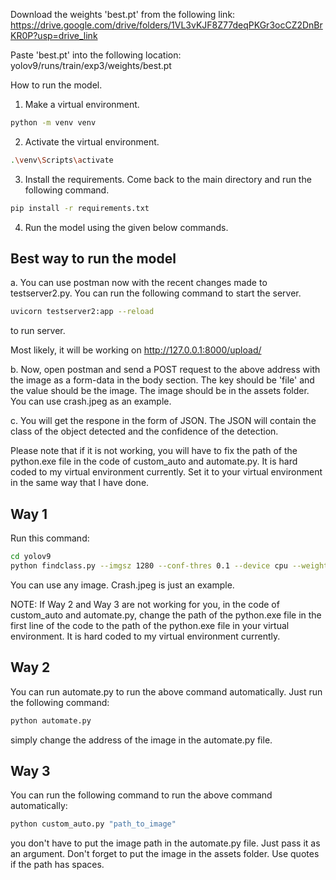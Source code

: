 Download the weights 'best.pt' from the following link: https://drive.google.com/drive/folders/1VL3vKJF8Z77deqPKGr3ocCZ2DnBrKR0P?usp=drive_link

Paste 'best.pt' into the following location: yolov9/runs/train/exp3/weights/best.pt

How to run the model.

1. Make a virtual environment.
```bash
python -m venv venv
```
2. Activate the virtual environment.
```bash
.\venv\Scripts\activate
```
3. Install the requirements. Come back to the main directory and run the following command.
```bash
pip install -r requirements.txt
```
4. Run the model using the given below commands.

## Best way to run the model
a. You can use postman now with the recent changes made to testserver2.py. You can run the following command to start the server.
```bash
uvicorn testserver2:app --reload
```
to run server.

Most likely, it will be working on http://127.0.0.1:8000/upload/

b. Now, open postman and send a POST request to the above address with the image as a form-data in the body section. The key should be 'file' and the value should be the image. The image should be in the assets folder. You can use crash.jpeg as an example.

c. You will get the respone in the form of JSON. The JSON will contain the class of the object detected and the confidence of the detection.

Please note that if it is not working, you will have to fix the path of the python.exe file in the code of custom_auto and automate.py. It is hard coded to my virtual environment currently. Set it to your virtual environment in the same way that I have done.

## Way 1

Run this command:
```bash
cd yolov9
python findclass.py --imgsz 1280 --conf-thres 0.1 --device cpu --weights runs\\train\\exp3\\weights\\best.pt --source ..\\assets\\crash.jpeg
```

You can use any image. Crash.jpeg is just an example.

NOTE: If Way 2 and Way 3 are not working for you, in the code of custom_auto and automate.py, change the path of the python.exe file in the first line of the code to the path of the python.exe file in your virtual environment. It is hard coded to my virtual environment currently. 

## Way 2

You can run automate.py to run the above command automatically. Just run the following command:
```bash
python automate.py
```
simply change the address of the image in the automate.py file.

## Way 3

You can run the following command to run the above command automatically:
```bash
python custom_auto.py "path_to_image"
```
you don't have to put the image path in the automate.py file. Just pass it as an argument. Don't forget to put the image in the assets folder. Use quotes if the path has spaces.
